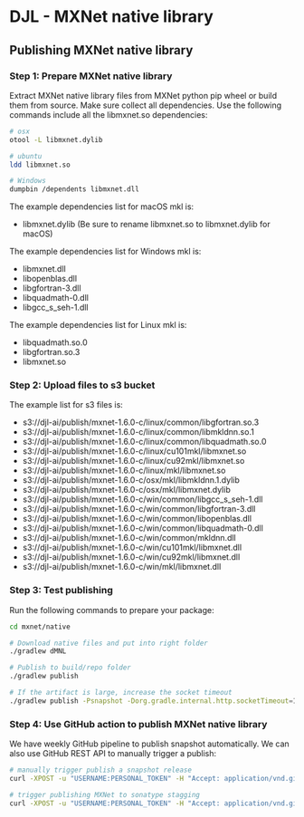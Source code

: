# DJL - MXNet native library

## Publishing MXNet native library

### Step 1: Prepare MXNet native library

Extract MXNet native library files from MXNet python pip wheel or build them from source.
Make sure collect all dependencies. Use the following commands include all the libmxnet.so dependencies:
```bash
# osx
otool -L libmxnet.dylib

# ubuntu
ldd libmxnet.so

# Windows
dumpbin /dependents libmxnet.dll
```

The example dependencies list for macOS mkl is:
- libmxnet.dylib (Be sure to rename libmxnet.so to libmxnet.dylib for macOS)

The example dependencies list for Windows mkl is:
- libmxnet.dll
- libopenblas.dll
- libgfortran-3.dll
- libquadmath-0.dll
- libgcc_s_seh-1.dll

The example dependencies list for Linux mkl is:
- libquadmath.so.0
- libgfortran.so.3
- libmxnet.so


### Step 2: Upload files to s3 bucket

The example list for s3 files is: 
- s3://djl-ai/publish/mxnet-1.6.0-c/linux/common/libgfortran.so.3
- s3://djl-ai/publish/mxnet-1.6.0-c/linux/common/libmkldnn.so.1
- s3://djl-ai/publish/mxnet-1.6.0-c/linux/common/libquadmath.so.0
- s3://djl-ai/publish/mxnet-1.6.0-c/linux/cu101mkl/libmxnet.so
- s3://djl-ai/publish/mxnet-1.6.0-c/linux/cu92mkl/libmxnet.so
- s3://djl-ai/publish/mxnet-1.6.0-c/linux/mkl/libmxnet.so
- s3://djl-ai/publish/mxnet-1.6.0-c/osx/mkl/libmkldnn.1.dylib
- s3://djl-ai/publish/mxnet-1.6.0-c/osx/mkl/libmxnet.dylib
- s3://djl-ai/publish/mxnet-1.6.0-c/win/common/libgcc_s_seh-1.dll
- s3://djl-ai/publish/mxnet-1.6.0-c/win/common/libgfortran-3.dll
- s3://djl-ai/publish/mxnet-1.6.0-c/win/common/libopenblas.dll
- s3://djl-ai/publish/mxnet-1.6.0-c/win/common/libquadmath-0.dll
- s3://djl-ai/publish/mxnet-1.6.0-c/win/common/mkldnn.dll
- s3://djl-ai/publish/mxnet-1.6.0-c/win/cu101mkl/libmxnet.dll
- s3://djl-ai/publish/mxnet-1.6.0-c/win/cu92mkl/libmxnet.dll
- s3://djl-ai/publish/mxnet-1.6.0-c/win/mkl/libmxnet.dll

### Step 3: Test publishing

Run the following commands to prepare your package:

```bash
cd mxnet/native

# Download native files and put into right folder
./gradlew dMNL

# Publish to build/repo folder
./gradlew publish

# If the artifact is large, increase the socket timeout
./gradlew publish -Psnapshot -Dorg.gradle.internal.http.socketTimeout=120000 -Dorg.gradle.internal.http.connectionTimeout=60000
```

### Step 4: Use GitHub action to publish MXNet native library

We have weekly GitHub pipeline to publish snapshot automatically. We can also use GitHub REST API to manually trigger a publish:

```bash
# manually trigger publish a snapshot release
curl -XPOST -u "USERNAME:PERSONAL_TOKEN" -H "Accept: application/vnd.github.everest-preview+json" -H "Content-Type: application/json" https://api.github.com/repos/USERNAME/RESPOSITORY_NAME/dispatches --data '{"event_type": “mxnet-snapshot-pub"}'

# trigger publishing MXNet to sonatype stagging
curl -XPOST -u "USERNAME:PERSONAL_TOKEN" -H "Accept: application/vnd.github.everest-preview+json" -H "Content-Type: application/json" https://api.github.com/repos/USERNAME/RESPOSITORY_NAME/dispatches --data '{"event_type": “mxnet-staging-pub"}'
```

